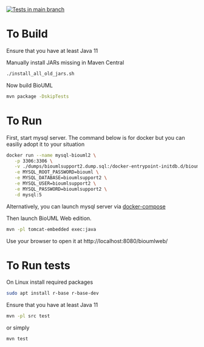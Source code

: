 [![Tests in main branch](https://github.com/Biosoft-ru/BioUML/actions/workflows/run_tests_on_commit.yaml/badge.svg)](https://github.com/Biosoft-ru/BioUML/actions/workflows/run_tests_on_commit.yaml)

# To Build

Ensure that you have at least Java 11

Manually install JARs missing in Maven Central

```sh
./install_all_old_jars.sh 
```

Now build BioUML

```sh
mvn package -DskipTests
```

# To Run

First, start mysql server. The command below is for docker but you can easiliy adopt it to your situation

```sh
docker run --name mysql-biouml2 \
   -p 3306:3306 \
   -v ./dumps/bioumlsupport2.dump.sql:/docker-entrypoint-initdb.d/bioumlsupport2.dump.sql \
   -e MYSQL_ROOT_PASSWORD=biouml \
   -e MYSQL_DATABASE=bioumlsupport2 \
   -e MYSQL_USER=bioumlsupport2 \
   -e MYSQL_PASSWORD=bioumlsupport2 \
   -d mysql:5
```

Alternatively, you can launch mysql server via [docker-compose](docker-compose.yaml)  

Then launch BioUML Web edition.

```sh
mvn -pl tomcat-embedded exec:java
```

Use your browser to open it at http://localhost:8080/bioumlweb/


# To Run tests

On Linux install required packages
```sh
sudo apt install r-base r-base-dev
```

Ensure that you have at least Java 11

```sh
mvn -pl src test 
```
or simply

```sh
mvn test 
```

